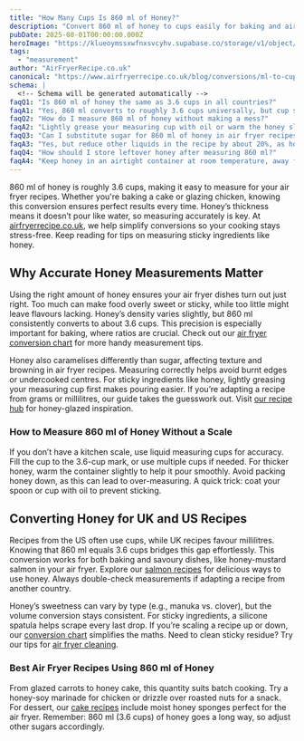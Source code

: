 ```yaml
---
title: "How Many Cups Is 860 ml of Honey?"
description: "Convert 860 ml of honey to cups easily for baking and air frying. Get precise measurements and tips for perfect recipes every time."
pubDate: 2025-08-01T00:00:00.000Z
heroImage: "https://klueoymssxwfnxsvcyhv.supabase.co/storage/v1/object/public/Shmucket/how-many-cups-is-860-ml-of-honey.webp"
tags:
  - "measurement"
author: "AirFryerRecipe.co.uk"
canonical: "https://www.airfryerrecipe.co.uk/blog/conversions/ml-to-cups/how-many-cups-is-860-ml-of-honey"
schema: |
  <!-- Schema will be generated automatically -->
faqQ1: "Is 860 ml of honey the same as 3.6 cups in all countries?"
faqA1: "Yes, 860 ml converts to roughly 3.6 cups universally, but cup sizes can vary slightly by region. The US and UK use standardised cup measurements (240 ml per cup), so this conversion holds true for most recipes. Always check if a recipe uses metric or imperial cups for precision."
faqQ2: "How do I measure 860 ml of honey without making a mess?"
faqA2: "Lightly grease your measuring cup with oil or warm the honey slightly for easier pouring. Use a silicone spatula to scrape out every bit, and avoid packing the honey down. For sticky ingredients, a liquid measuring cup with a spout works best."
faqQ3: "Can I substitute sugar for 860 ml of honey in air fryer recipes?"
faqA3: "Yes, but reduce other liquids in the recipe by about 20%, as honey adds moisture. Honey also browns faster, so lower the air fryer temperature by 10°C to prevent burning. Adjust sweetness to taste, as honey is sweeter than granulated sugar."
faqQ4: "How should I store leftover honey after measuring 860 ml?"
faqA4: "Keep honey in an airtight container at room temperature, away from direct sunlight. Crystallisation is normal—just warm the jar in hot water to reliquify. Avoid refrigerating honey, as it accelerates thickening. Proper storage keeps it fresh for months."
---
```

<p>860 ml of honey is roughly 3.6 cups, making it easy to measure for your air fryer recipes. Whether you're baking a cake or glazing chicken, knowing this conversion ensures perfect results every time. Honey’s thickness means it doesn’t pour like water, so measuring accurately is key. At <a href=https://www.airfryerrecipe.co.uk/>airfryerrecipe.co.uk</a>, we help simplify conversions so your cooking stays stress-free. Keep reading for tips on measuring sticky ingredients like honey.</p>  

<h2>Why Accurate Honey Measurements Matter</h2>  
<p>Using the right amount of honey ensures your air fryer dishes turn out just right. Too much can make food overly sweet or sticky, while too little might leave flavours lacking. Honey’s density varies slightly, but 860 ml consistently converts to about 3.6 cups. This precision is especially important for baking, where ratios are crucial. Check out our <a href=https://www.airfryerrecipe.co.uk/air-fryer-conversion-chart>air fryer conversion chart</a> for more handy measurement tips.</p>  

<p>Honey also caramelises differently than sugar, affecting texture and browning in air fryer recipes. Measuring correctly helps avoid burnt edges or undercooked centres. For sticky ingredients like honey, lightly greasing your measuring cup first makes pouring easier. If you’re adapting a recipe from grams or millilitres, our guide takes the guesswork out. Visit <a href=https://www.airfryerrecipe.co.uk/recipes>our recipe hub</a> for honey-glazed inspiration.</p>  

<h3>How to Measure 860 ml of Honey Without a Scale</h3>  
<p>If you don’t have a kitchen scale, use liquid measuring cups for accuracy. Fill the cup to the 3.6-cup mark, or use multiple cups if needed. For thicker honey, warm the container slightly to help it pour smoothly. Avoid packing honey down, as this can lead to over-measuring. A quick trick: coat your spoon or cup with oil to prevent sticking.</p>  

<h2>Converting Honey for UK and US Recipes</h2>  
<p>Recipes from the US often use cups, while UK recipes favour millilitres. Knowing that 860 ml equals 3.6 cups bridges this gap effortlessly. This conversion works for both baking and savoury dishes, like honey-mustard salmon in your air fryer. Explore our <a href=https://www.airfryerrecipe.co.uk/recipe-category/salmon>salmon recipes</a> for delicious ways to use honey. Always double-check measurements if adapting a recipe from another country.</p>  

<p>Honey’s sweetness can vary by type (e.g., manuka vs. clover), but the volume conversion stays consistent. For sticky ingredients, a silicone spatula helps scrape every last drop. If you’re scaling a recipe up or down, our <a href=https://www.airfryerrecipe.co.uk/air-fryer-conversion-chart>conversion chart</a> simplifies the maths. Need to clean sticky residue? Try our tips for <a href=https://www.airfryerrecipe.co.uk/air-fryer-cleaner>air fryer cleaning</a>.</p>  

<h3>Best Air Fryer Recipes Using 860 ml of Honey</h3>  
<p>From glazed carrots to honey cake, this quantity suits batch cooking. Try a honey-soy marinade for chicken or drizzle over roasted nuts for a snack. For dessert, our <a href=https://www.airfryerrecipe.co.uk/recipe-category/cakes>cake recipes</a> include moist honey sponges perfect for the air fryer. Remember: 860 ml (3.6 cups) of honey goes a long way, so adjust other sugars accordingly.</p>
